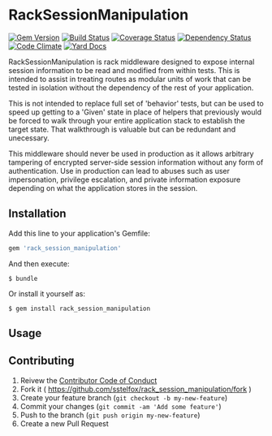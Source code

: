 # RackSessionManipulation

[![Gem Version](https://badge.fury.io/rb/rack_session_manipulation.svg)](https://rubygems.org/gems/rack_session_manipulation)
[![Build Status](https://travis-ci.org/sstelfox/rack_session_manipulation.svg)](https://travis-ci.org/sstelfox/rack_session_manipulation)
[![Coverage Status](https://coveralls.io/repos/sstelfox/rack_session_manipulation/badge.svg?branch=develop)](https://coveralls.io/r/sstelfox/rack_session_manipulation?branch=develop)
[![Dependency Status](https://gemnasium.com/sstelfox/rack_session_manipulation.svg)](https://gemnasium.com/sstelfox/rack_session_manipulation)
[![Code Climate](https://codeclimate.com/github/sstelfox/rack_session_manipulation/badges/gpa.svg)](https://codeclimate.com/github/sstelfox/rack_session_manipulation)
[![Yard Docs](http://img.shields.io/badge/yard-docs-green.svg)](http://www.rubydoc.info/gems/rack_session_manipulation)

RackSessionManipulation is rack middleware designed to expose internal session
information to be read and modified from within tests. This is intended to
assist in treating routes as modular units of work that can be tested in
isolation without the dependency of the rest of your application.

This is not intended to replace full set of 'behavior' tests, but can be used
to speed up getting to a 'Given' state in place of helpers that previously
would be forced to walk through your entire application stack to establish the
target state. That walkthrough is valuable but can be redundant and unecessary.

This middleware should never be used in production as it allows arbitrary
tampering of encrypted server-side session information without any form of
authentication. Use in production can lead to abuses such as user
impersonation, privilege escalation, and private information exposure depending
on what the application stores in the session.

## Installation

Add this line to your application's Gemfile:

```ruby
gem 'rack_session_manipulation'
```

And then execute:

    $ bundle

Or install it yourself as:

    $ gem install rack_session_manipulation

## Usage

## Contributing

1. Reivew the [Contributor Code of Conduct](CODE_OF_CONDUCT.md)
2. Fork it ( https://github.com/sstelfox/rack_session_manipulation/fork )
3. Create your feature branch (`git checkout -b my-new-feature`)
4. Commit your changes (`git commit -am 'Add some feature'`)
5. Push to the branch (`git push origin my-new-feature`)
6. Create a new Pull Request
